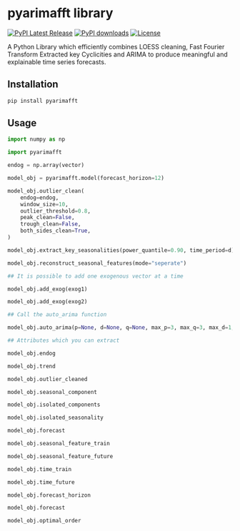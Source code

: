 # pyarimafft library

[![PyPI Latest Release](https://img.shields.io/pypi/v/pyarimafft.svg)](https://pypi.org/project/pyarimafft/)
[![PyPI downloads](https://static.pepy.tech/badge/pyarimafft)](https://pepy.tech/project/pyarimafft)
[![License](https://img.shields.io/github/license/shashboy/pyarimafft)](https://github.com/shashboy/pyarimafft/blob/main/LICENSE)

A Python Library which efficiently combines LOESS cleaning, Fast Fourier Transform Extracted key Cyclicities and ARIMA
to produce meaningful and explainable time series forecasts.

## Installation 

```sh
pip install pyarimafft
```

## Usage

```py
import numpy as np

import pyarimafft

endog = np.array(vector)

model_obj = pyarimafft.model(forecast_horizon=12)

model_obj.outlier_clean(
    endog=endog,
    window_size=10,
    outlier_threshold=0.8,
    peak_clean=False,
    trough_clean=False,
    both_sides_clean=True,
)

model_obj.extract_key_seasonalities(power_quantile=0.90, time_period=d)

model_obj.reconstruct_seasonal_features(mode="seperate")

## It is possible to add one exogenous vector at a time

model_obj.add_exog(exog1)

model_obj.add_exog(exog2)

## Call the auto_arima function

model_obj.auto_arima(p=None, d=None, q=None, max_p=3, max_q=3, max_d=1, auto_fit=True)

## Attributes which you can extract

model_obj.endog

model_obj.trend

model_obj.outlier_cleaned

model_obj.seasonal_component

model_obj.isolated_components

model_obj.isolated_seasonality

model_obj.forecast

model_obj.seasonal_feature_train

model_obj.seasonal_feature_future

model_obj.time_train

model_obj.time_future

model_obj.forecast_horizon

model_obj.forecast

model_obj.optimal_order
```
